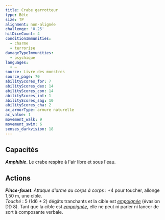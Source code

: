 ```yaml
---
title: Crabe garrotteur
type: Bête
size: TP
alignment: non-alignée
challenge: '0.25'
hitDiceCount: 4
conditionImmunities:
  - charme
  - terrorise
damageTypeImmunities:
  - psychique
languages:
  - —
source: Livre des monstres
source_page: 70
abilityScores_for: 7
abilityScores_dex: 14
abilityScores_con: 14
abilityScores_int: 1
abilityScores_sag: 10
abilityScores_cha: 2
ac_armorType: armure naturelle
ac_value: 1
movement_walk: 9
movement_swim: 6
senses_darkvision: 18
---
```

## Capacités
_**Amphibie**_. Le crabe respire à l'air libre et sous l'eau.

## Actions
_**Pince-fouet**_. _Attaque d'arme au corps à corps_ : +4 pour toucher, allonge 1,50 m, une cible.  
_Touché_ : 5 (1d6 + 2) dégâts tranchants et la cible est [_empoignée_](/gerer-la-sante-du-personnage/#empoigne) (évasion DD 8). Tant que la cible est [_empoignée_](/gerer-la-sante-du-personnage/#empoigne), elle ne peut ni parler ni lancer de sort à composante verbale.
